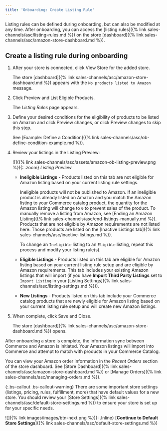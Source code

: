 ```yaml
---
title: 'Onboarding: Create Listing Rule'
---
```


Listing rules can be defined during onboarding, but can also be modified at any time. After onboarding, you can access the [listing rules]({% link sales-channels/asc/listing-rules.md %}) on the store [dashboard]({% link sales-channels/asc/amazon-store-dashboard.md %}).

## Create a listing rule during onboarding

1. After your store is connected, click <span class="btn">View Store</span> for the added store.

    The store [dashboard]({% link sales-channels/asc/amazon-store-dashboard.md %}) appears with the `No products listed to Amazon` message.

1. Click <span class="btn">Preview and List Eligible Products</span>.

    The _Listing Rules_ page appears.

1. Define your desired conditions for the eligibility of products to be listed on Amazon and click <span class="btn">Preview changes</span>, or click <span class="btn">Preview changes</span> to skip this step.

    See [Example: Define a Condition]({% link sales-channels/asc/ob-define-condition-example.md %}).

1. Review your listings in the Listing Preview:

    ![]({% link sales-channels/asc/assets/amazon-ob-listing-preview.png %}){: .zoom}
    _Listing Preview_

    - **Ineligible Listings** - Products listed on this tab are not eligible for Amazon listing based on your current listing rule settings.

         Ineligible products will not be published to Amazon. If an ineligible product is already listed on Amazon and you match the Amazon listing to your Commerce catalog product, the quantity for the Amazon listing will change to `0` to prevent sales of the product. To manually remove a listing from Amazon, see [Ending an Amazon Listing]({% link sales-channels/asc/end-listings-manually.md %}). Products that are not eligible by Amazon requirements are not listed here. Those products are listed on the [Inactive Listings tab]({% link sales-channels/asc/inactive-listings.md %}).

         To change an `Ineligible` listing to an `Eligible` listing, repeat this process and modify your listing rule(s).

    - **Eligible Listings** - Products listed on this tab are eligible for Amazon listing based on your current listing rule setup and are eligible by Amazon requirements. This tab includes your existing Amazon listings that will import (if you have **Import Third Party Listings** set to `Import Listing` in your [Listing Settings]({% link sales-channels/asc/listing-settings.md %})).

    - **New Listings** - Products listed on this tab include your Commerce catalog products that are newly eligible for Amazon listing based on your current listing rule setup and will create new Amazon listings.

1. When complete, click <span class="btn">Save and Close</span>.

   The store [dashboard]({% link sales-channels/asc/amazon-store-dashboard.md %}) opens.

After onboarding a store is complete, the information sync between Commerce and Amazon is initiated. Your Amazon listings will import into Commerce and attempt to match with products in your Commerce Catalog.

You can view your Amazon order information in the _Recent Orders_ section of the store dashboard. See [Store Dashboard]({% link sales-channels/asc/amazon-store-dashboard.md %}) or [Manage Orders]({% link sales-channels/asc/managing-orders.md %}).

{:.bs-callout .bs-callout-warning}
There are some important store settings (listings, pricing, rules, fulfillment, more) that have default values for a new store. You should review your [Store Settings]({% link sales-channels/asc/default-store-settings.md %}) to ensure your store is set up for your specific needs.

![]({% link images/images/btn-next.png %}){: .Inline} [**Continue to Default Store Settings**]({% link sales-channels/asc/default-store-settings.md %})
